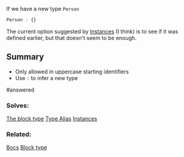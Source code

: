 If we have a new type `Person`  


```js
Person : {}
```

The current option suggested by [Instances](Replaced%20features/Instances.md) (I think) is to see if it was defined earlier, but that doesn't seem to be enough. 

## Summary

- Only allowed in uppercase starting identifiers
- Use `:` to infer a new type

#answered 
### Solves: 
[The block type](solved/The%20block%20type.md)
[Type Alias](Features/Type%20Alias.md)
[Instances](Replaced%20features/Instances.md)

### Related:
[Bocs](Bocs.md)
[Block type](../Features/Block%20type.md)


